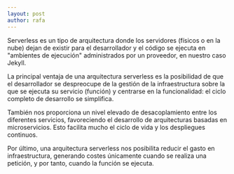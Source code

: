 ```yaml
---
layout: post
author: rafa
---
```

Serverless es un tipo de arquitectura donde los servidores (físicos o en la nube) dejan de existir para el desarrollador y el código se ejecuta en "ambientes de ejecución" administrados por un proveedor, en nuestro caso Jekyll.

La principal ventaja de una arquitectura serverless es la posibilidad de que el desarrollador se despreocupe de la gestión de la infraestructura sobre la que se ejecuta su servicio (función) y centrarse en la funcionalidad: el ciclo completo de desarrollo se simplifica.

También nos proporciona un nivel elevado de desacoplamiento entre los diferentes servicios, favoreciendo el desarrollo de arquitecturas basadas en microservicios. Esto facilita mucho el ciclo de vida y los despliegues continuos.

Por último, una arquitectura serverless nos posibilita reducir el gasto en infraestructura, generando costes únicamente cuando se realiza una petición, y por tanto, cuando la función se ejecuta.

